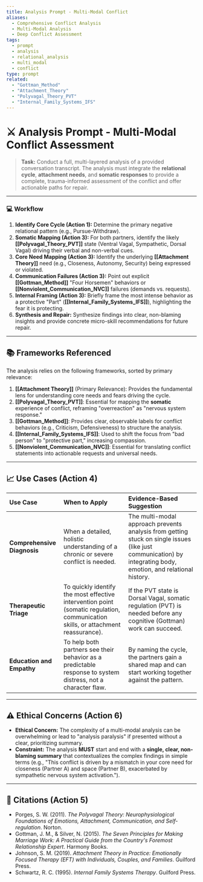 ```yaml
---
title: Analysis Prompt - Multi-Modal Conflict
aliases:
  - Comprehensive Conflict Analysis
  - Multi-Modal Analysis
  - Deep Conflict Assessment
tags:
  - prompt
  - analysis
  - relational_analysis
  - multi_modal
  - conflict
type: prompt
related:
  - "Gottman_Method"
  - "Attachment_Theory"
  - "Polyvagal_Theory_PVT"
  - "Internal_Family_Systems_IFS"
---
```


<!-- @format -->

# ⚔️ Analysis Prompt - Multi-Modal Conflict Assessment

> **Task:** Conduct a full, multi-layered analysis of a provided conversation transcript. The analysis must integrate the **relational cycle**, **attachment needs**, and **somatic responses** to provide a complete, trauma-informed assessment of the conflict and offer actionable paths for repair.

---

### 💻 Workflow

1.  **Identify Core Cycle (Action 1):** Determine the primary negative relational pattern (e.g., Pursue-Withdraw).
2.  **Somatic Mapping (Action 3):** For both partners, identify the likely **[[Polyvagal_Theory_PVT]]** state (Ventral Vagal, Sympathetic, Dorsal Vagal) driving their verbal and non-verbal cues.
3.  **Core Need Mapping (Action 3):** Identify the underlying **[[Attachment Theory]]** need (e.g., Closeness, Autonomy, Security) being expressed or violated.
4.  **Communication Failures (Action 3):** Point out explicit **[[Gottman_Method]]** "Four Horsemen" behaviors or **[[Nonviolent_Communication_NVC]]** failures (demands vs. requests).
5.  **Internal Framing (Action 3):** Briefly frame the most intense behavior as a protective "Part" (**[[Internal_Family_Systems_IFS]]**), highlighting the fear it is protecting.
6.  **Synthesis and Repair:** Synthesize findings into clear, non-blaming insights and provide concrete micro-skill recommendations for future repair.

---

## 📚 Frameworks Referenced

The analysis relies on the following frameworks, sorted by primary relevance:

1.  **[[Attachment Theory]]** (Primary Relevance): Provides the fundamental lens for understanding core needs and fears driving the cycle.
2.  **[[Polyvagal_Theory_PVT]]**: Essential for mapping the **somatic** experience of conflict, reframing "overreaction" as "nervous system response."
3.  **[[Gottman_Method]]**: Provides clear, observable labels for conflict behaviors (e.g., Criticism, Defensiveness) to structure the analysis.
4.  **[[Internal_Family_Systems_IFS]]**: Used to shift the focus from "bad person" to "protective part," increasing compassion.
5.  **[[Nonviolent_Communication_NVC]]**: Essential for translating conflict statements into actionable requests and universal needs.

---

## 📈 Use Cases (Action 4)

| Use Case                    | When to Apply                                                                                                                    | Evidence-Based Suggestion                                                                                                                                      |
| :-------------------------- | :------------------------------------------------------------------------------------------------------------------------------- | :------------------------------------------------------------------------------------------------------------------------------------------------------------- |
| **Comprehensive Diagnosis** | When a detailed, holistic understanding of a chronic or severe conflict is needed.                                               | The multi-modal approach prevents analysis from getting stuck on single issues (like just communication) by integrating body, emotion, and relational history. |
| **Therapeutic Triage**      | To quickly identify the most effective intervention point (somatic regulation, communication skills, or attachment reassurance). | If the PVT state is Dorsal Vagal, somatic regulation (PVT) is needed before any cognitive (Gottman) work can succeed.                                          |
| **Education and Empathy**   | To help both partners see their behavior as a predictable response to system distress, not a character flaw.                     | By naming the cycle, the partners gain a shared map and can start working together against the pattern.                                                        |

---

## ⚠️ Ethical Concerns (Action 6)

- **Ethical Concern:** The complexity of a multi-modal analysis can be overwhelming or lead to "analysis paralysis" if presented without a clear, prioritizing summary.
- **Constraint:** The analysis **MUST** start and end with a **single, clear, non-blaming summary** that contextualizes the complex findings in simple terms (e.g., "This conflict is driven by a mismatch in your core need for closeness (Partner A) and space (Partner B), exacerbated by sympathetic nervous system activation.").

---

## 📖 Citations (Action 5)

- Porges, S. W. (2011). _The Polyvagal Theory: Neurophysiological Foundations of Emotions, Attachment, Communication, and Self-regulation_. Norton.
- Gottman, J. M., & Silver, N. (2015). _The Seven Principles for Making Marriage Work: A Practical Guide from the Country's Foremost Relationship Expert_. Harmony Books.
- Johnson, S. M. (2019). _Attachment Theory in Practice: Emotionally Focused Therapy (EFT) with Individuals, Couples, and Families_. Guilford Press.
- Schwartz, R. C. (1995). _Internal Family Systems Therapy_. Guilford Press.
